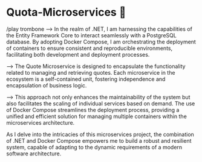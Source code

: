 # Quota-Microservices 👋 
/play trombone
--> In the realm of .NET, I am harnessing the capabilities of the Entity Framework Core to interact seamlessly with a PostgreSQL database. By adopting Docker Compose, I am orchestrating the deployment of containers to ensure consistent and reproducible environments, facilitating both development and deployment processes.

--> The Quote Microservice is designed to encapsulate the functionality related to managing and retrieving quotes. Each microservice in the ecosystem is a self-contained unit, fostering independence and encapsulation of business logic.

--> This approach not only enhances the maintainability of the system but also facilitates the scaling of individual services based on demand. The use of Docker Compose streamlines the deployment process, providing a unified and efficient solution for managing multiple containers within the microservices architecture.

As I delve into the intricacies of this microservices project, the combination of .NET and Docker Compose empowers me to build a robust and resilient system, capable of adapting to the dynamic requirements of a modern software architecture.
